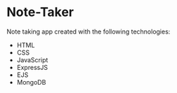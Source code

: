 # Note-Taker
Note taking app created with the following technologies:
- HTML
- CSS
- JavaScript
- ExpressJS
- EJS
- MongoDB
